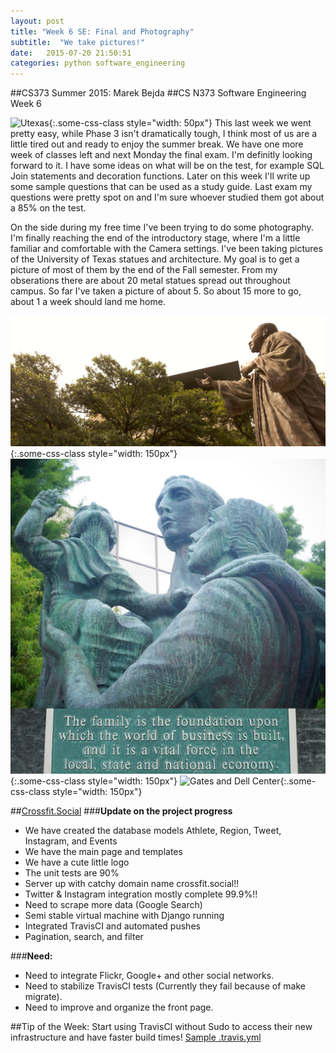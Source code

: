 ```yaml
---
layout: post
title: "Week 6 SE: Final and Photography"
subtitle:  "We take pictures!"
date:   2015-07-20 21:50:51
categories: python software_engineering
---
```


##CS373 Summer 2015: Marek Bejda
##CS N373 Software Engineering Week 6

![Utexas](https://www.utexas.edu/sites/default/files/images/Trademarked_Silhouette2.jpg){:.some-css-class style="width: 50px"}
This last week we went pretty easy, while Phase 3 isn't dramatically tough, I think most of us are a little tired out and ready to enjoy the summer break. We have one more week of classes left and next Monday the final exam. I'm definitly looking forward to it. I have some ideas on what will be on the test, for example SQL Join statements and decoration functions. Later on this week I'll write up some sample questions that can be used as a study guide. Last exam my questions were pretty spot on and I'm sure whoever studied them got about a 85% on the test. 

On the side during my free time I've been trying to do some photography. I'm finally reaching the end of the introductory stage, where I'm a little familiar and comfortable with the Camera settings. I've been taking pictures of the University of Texas statues and architecture. My goal is to get a picture of most of them by the end of the Fall semester. From my obserations there are about 20 metal statues spread out throughout campus. So far I've taken a picture of about 5. So about 15 more to go, about 1 a week should land me home. 


![Martin Luther King](/static/mlk_.JPG){:.some-css-class style="width: 150px"}
![The family group](/static/familyGroup.JPG){:.some-css-class style="width: 150px"}
![Gates and Dell Center](/static/gdc_.JPG){:.some-css-class style="width: 150px"}


##[Crossfit.Social][social]
###__Update on the project progress__   
+ We have created the database models Athlete, Region, Tweet, Instagram, and Events  
+ We have the main page and templates  
+ We have a cute little logo   
+ The unit tests are 90%   
+ Server up with catchy domain name crossfit.social!!    
+ Twitter & Instagram integration mostly complete 99.9%!!  
+ Need to scrape more data (Google Search)
+ Semi stable virtual machine with Django running   
+ Integrated TravisCI and automated pushes   
+ Pagination, search, and filter

 ###__Need:__  
+ Need to integrate Flickr, Google+ and other social networks.  
+ Need to stabilize TravisCI tests (Currently they fail because of make migrate).  
+ Need to improve and organize the front page.    

##Tip of the Week:
Start using TravisCI without Sudo to access their new infrastructure and have faster build times! [Sample .travis.yml](sampleTravis)


[social]: http://crossfit.social
[sampleTravis]: "/static/sample.travis.yml"
